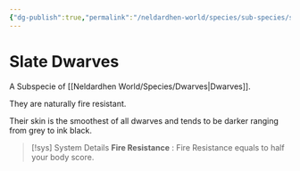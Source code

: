 ```yaml
---
{"dg-publish":true,"permalink":"/neldardhen-world/species/sub-species/slate-dwarves/"}
---
```


# Slate Dwarves
A Subspecie of [[Neldardhen World/Species/Dwarves\|Dwarves]].

They are naturally fire resistant.

Their skin is the smoothest of all dwarves and tends to be darker ranging from grey to ink black.

> [!sys] System Details
> **Fire Resistance** : Fire Resistance equals to half your body score. 